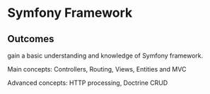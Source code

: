 # Symfony Framework

## Outcomes
gain a basic understanding and knowledge of Symfony framework.

Main concepts: Controllers, Routing, Views, Entities and MVC

Advanced concepts: HTTP processing, Doctrine CRUD